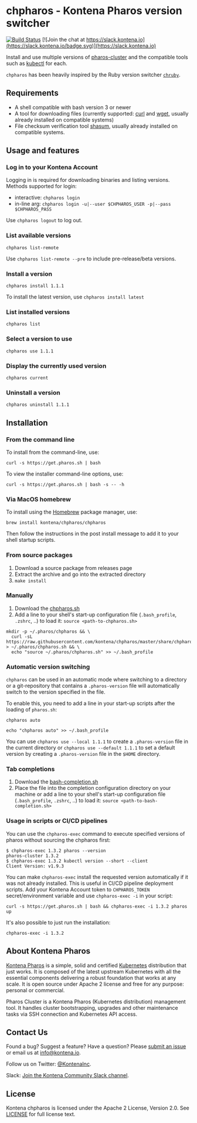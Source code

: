 # chpharos - Kontena Pharos version switcher

[![Build Status](https://travis-ci.org/kontena/chpharos.svg?branch=master)](https://travis-ci.org/kontena/chpharos)
[![Join the chat at https://slack.kontena.io](https://slack.kontena.io/badge.svg)](https://slack.kontena.io)

Install and use multiple versions of [pharos-cluster](https://github.com/kontena/pharos-cluster) and the compatible tools such as [kubectl](https://kubernetes.io/docs/reference/kubectl/overview/) for each.

`chpharos` has been heavily inspired by the Ruby version switcher [`chruby`](https://github.com/postmodern/chruby).

## Requirements

- A shell compatible with bash version 3 or newer
- A tool for downloading files (currently supported: [curl](https://curl.haxx.se/) and [wget](https://www.gnu.org/software/wget/), usually already installed on compatible systems)
- File checksum verification tool [shasum](https://linux.die.net/man/1/shasum), usually already installed on compatible systems.

## Usage and features

### Log in to your Kontena Account

Logging in is required for downloading binaries and listing versions.
Methods supported for login:

* interactive: `chpharos login`
* in-line arg: `chpharos login -u|--user $CHPHAROS_USER -p|--pass $CHPHAROS_PASS`

Use `chpharos logout` to log out.

### List available versions

`chpharos list-remote`

Use `chpharos list-remote --pre` to include pre-release/beta versions.

### Install a version

`chpharos install 1.1.1`

To install the latest version, use `chpharos install latest`

### List installed versions

`chpharos list`

### Select a version to use

`chpharos use 1.1.1`

### Display the currently used version

`chpharos current`

### Uninstall a version

`chpharos uninstall 1.1.1`

## Installation


### From the command line

To install from the command-line, use:

```
curl -s https://get.pharos.sh | bash
```

To view the installer command-line options, use:

```
curl -s https://get.pharos.sh | bash -s -- -h
```

### Via MacOS homebrew

To install using the [Homebrew](https://brew.sh/) package manager, use:

```
brew install kontena/chpharos/chpharos
```

Then follow the instructions in the post install message to add it to your shell startup scripts.

### From source packages

1. Download a source package from releases page
2. Extract the archive and go into the extracted directory
3. `make install`

### Manually
1. Download the [chpharos.sh](https://raw.githubusercontent.com/kontena/chpharos/master/share/chpharos.sh)
2. Add a line to your shell's start-up configuration file (`.bash_profile`, `.zshrc`, ..) to load it: `source <path-to-chpharos.sh>`

```
mkdir -p ~/.pharos/chpharos && \
  curl -sL https://raw.githubusercontent.com/kontena/chpharos/master/share/chpharos/chpharos.sh > ~/.pharos/chpharos.sh && \
  echo "source ~/.pharos/chpharos.sh" >> ~/.bash_profile
```

### Automatic version switching

`chpharos` can be used in an automatic mode where switching to a directory or a git-repository that contains a `.pharos-version` file will automatically switch to the version specified in the file.

To enable this, you need to add a line in your start-up scripts after the loading of `pharos.sh`:

```
chpharos auto
```

```
echo "chpharos auto" >> ~/.bash_profile
```

You can use `chpharos use --local 1.1.1` to create a `.pharos-version` file in the current directory or `chpharos use --default 1.1.1` to set a default version by creating a `.pharos-version` file in the `$HOME` directory.

### Tab completions

1. Download the [bash-completion.sh](https://raw.githubusercontent.com/kontena/chpharos/master/opt/bash-completion.sh)
2. Place the file into the completion configuration directory on your machine or add a line to your shell's start-up configuration file (`.bash_profile`, `.zshrc`, ..) to load it: `source <path-to-bash-completion.sh>`

### Usage in scripts or CI/CD pipelines

You can use the `chpharos-exec` command to execute specified versions of pharos without sourcing the chpharos first:

```
$ chpharos-exec 1.3.2 pharos --version
pharos-cluster 1.3.2
$ chpharos-exec 1.3.2 kubectl version --short --client
Client Version: v1.9.3
```

You can make `chpharos-exec` install the requested version automatically if it was not already installed. This is useful in CI/CD pipeline deployment scripts.
Add your Kontena Account token to `CHPHAROS_TOKEN` secret/environment variable and use `chpharos-exec -i` in your script:

```
curl -s https://get.pharos.sh | bash && chpharos-exec -i 1.3.2 pharos up
```

It's also possible to just run the installation:

```
chpharos-exec -i 1.3.2
```

## About Kontena Pharos

[Kontena Pharos](https://pharos.sh) is a simple, solid and certified [Kubernetes](https://kubernetes.io/) distribution that just works. It is composed of the latest upstream Kubernetes with all the essential components delivering a robust foundation that works at any scale. It is open source under Apache 2 license and free for any purpose: personal or commercial.

Pharos Cluster is a Kontena Pharos (Kubernetes distribution) management tool. It handles cluster bootstrapping, upgrades and other maintenance tasks via SSH connection and Kubernetes API access.

## Contact Us

Found a bug? Suggest a feature? Have a question? Please [submit an issue](https://github.com/kontena/chpharos/issues) or email us at <a href="mailto:info@kontena.io">info@kontena.io</a>.

Follow us on Twitter: [@KontenaInc](https://twitter.com/KontenaInc).

Slack: [Join the Kontena Community Slack channel](https://slack.kontena.io/).

## License

Kontena chpharos is licensed under the Apache 2 License, Version 2.0. See [LICENSE](LICENSE) for full license text.
